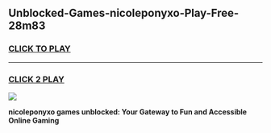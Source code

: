 
## Unblocked-Games-nicoleponyxo-Play-Free-28m83
<h3>
<a href="https://premium76.site?title=nicoleponyxo&ref=09A">CLICK TO PLAY</a></h3>
<hr>

<h3>
<a href="https://premium76.site?title=nicoleponyxo&ref=09A">CLICK 2 PLAY</a>
  
</h3>

<a href="https://premium76.site?title=nicoleponyxo&ref=09A"><img src="https://clearcache.store/games.png"></a>


**nicoleponyxo games unblocked: Your Gateway to Fun and Accessible Online Gaming**

